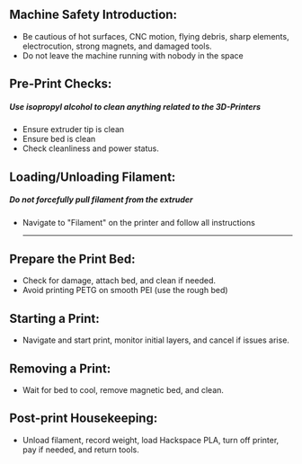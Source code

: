 ## Machine Safety Introduction:

- Be cautious of hot surfaces, CNC motion, flying debris, sharp elements, electrocution, strong magnets, and damaged tools.
- Do not leave the machine running with nobody in the space

## Pre-Print Checks:

##### Use isopropyl alcohol to clean anything related to the 3D-Printers

- Ensure extruder tip is clean
- Ensure bed is clean
- Check cleanliness and power status.

## Loading/Unloading Filament:

##### Do not forcefully pull filament from the extruder

- Navigate to "Filament" on the printer and follow all instructions
  
  ****

## Prepare the Print Bed:

- Check for damage, attach bed, and clean if needed.
- Avoid printing PETG on smooth PEI (use the rough bed)

## Starting a Print:

- Navigate and start print, monitor initial layers, and cancel if issues arise.

## Removing a Print:

- Wait for bed to cool, remove magnetic bed, and clean.

## Post-print Housekeeping:

- Unload filament, record weight, load Hackspace PLA, turn off printer, pay if needed, and return tools.
